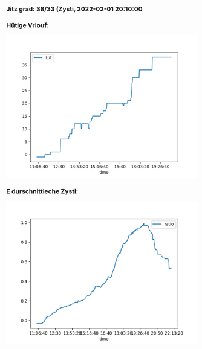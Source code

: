 ### Jitz grad: 38/33 (Zysti, 2022-02-01 20:10:00

### Hütige Vrlouf:
![Graph](Today.png)

### E durschnittleche Zysti:
![Graph](Zysti.png)